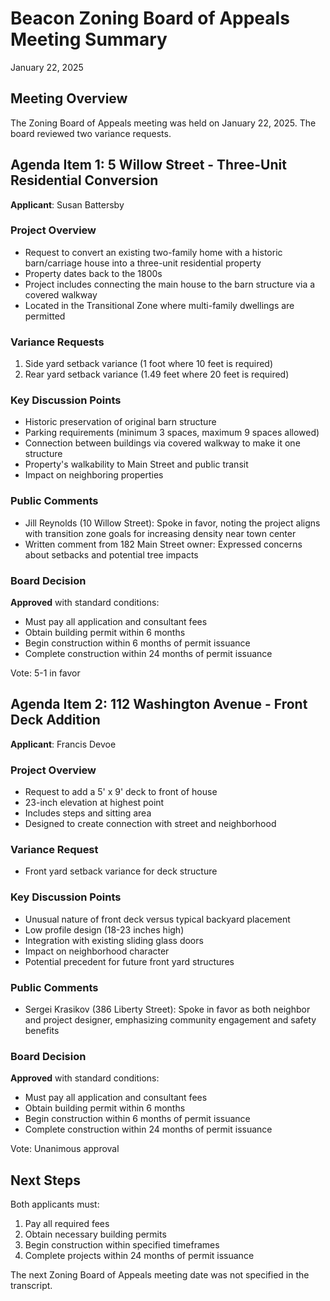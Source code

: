 # Beacon Zoning Board of Appeals Meeting Summary
January 22, 2025

## Meeting Overview
The Zoning Board of Appeals meeting was held on January 22, 2025. The board reviewed two variance requests.

## Agenda Item 1: 5 Willow Street - Three-Unit Residential Conversion
**Applicant**: Susan Battersby

### Project Overview
- Request to convert an existing two-family home with a historic barn/carriage house into a three-unit residential property
- Property dates back to the 1800s
- Project includes connecting the main house to the barn structure via a covered walkway
- Located in the Transitional Zone where multi-family dwellings are permitted

### Variance Requests
1. Side yard setback variance (1 foot where 10 feet is required)
2. Rear yard setback variance (1.49 feet where 20 feet is required)

### Key Discussion Points
- Historic preservation of original barn structure
- Parking requirements (minimum 3 spaces, maximum 9 spaces allowed)
- Connection between buildings via covered walkway to make it one structure
- Property's walkability to Main Street and public transit
- Impact on neighboring properties

### Public Comments
- Jill Reynolds (10 Willow Street): Spoke in favor, noting the project aligns with transition zone goals for increasing density near town center
- Written comment from 182 Main Street owner: Expressed concerns about setbacks and potential tree impacts

### Board Decision
**Approved** with standard conditions:
- Must pay all application and consultant fees
- Obtain building permit within 6 months
- Begin construction within 6 months of permit issuance
- Complete construction within 24 months of permit issuance

Vote: 5-1 in favor

## Agenda Item 2: 112 Washington Avenue - Front Deck Addition
**Applicant**: Francis Devoe

### Project Overview
- Request to add a 5' x 9' deck to front of house
- 23-inch elevation at highest point
- Includes steps and sitting area
- Designed to create connection with street and neighborhood

### Variance Request
- Front yard setback variance for deck structure

### Key Discussion Points
- Unusual nature of front deck versus typical backyard placement
- Low profile design (18-23 inches high)
- Integration with existing sliding glass doors
- Impact on neighborhood character
- Potential precedent for future front yard structures

### Public Comments
- Sergei Krasikov (386 Liberty Street): Spoke in favor as both neighbor and project designer, emphasizing community engagement and safety benefits

### Board Decision
**Approved** with standard conditions:
- Must pay all application and consultant fees
- Obtain building permit within 6 months
- Begin construction within 6 months of permit issuance
- Complete construction within 24 months of permit issuance

Vote: Unanimous approval

## Next Steps
Both applicants must:
1. Pay all required fees
2. Obtain necessary building permits
3. Begin construction within specified timeframes
4. Complete projects within 24 months of permit issuance

The next Zoning Board of Appeals meeting date was not specified in the transcript.
